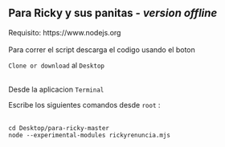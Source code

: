 <h2>Para Ricky y sus panitas - <i>version offline</i></h2> 
Requisito: https://www.nodejs.org <br><br>
Para correr el script descarga el codigo usando el boton

`Clone or download` al `Desktop`<br><br>

Desde la aplicacion  `Terminal`  <br>

Escribe los siguientes comandos desde `root` :<br><br>

`cd Desktop/para-ricky-master` <br>
`node --experimental-modules rickyrenuncia.mjs`

